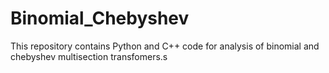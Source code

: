 # Binomial_Chebyshev
This repository contains Python and C++ code for analysis of binomial and chebyshev multisection transfomers.s
